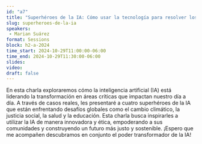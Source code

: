 ```yaml
---
id: "a7"
title: "Superhéroes de la IA: Cómo usar la tecnología para resolver los problemas del mundo"
slug: superheroes-de-la-ia
speakers:
 - Marian Suárez
format: Sessions
block: h2-a-2024
time_start: 2024-10-29T11:00:00-06:00
time_end: 2024-10-29T11:30:00-06:00
slides: 
video: 
draft: false
---
```


En esta charla exploraremos cómo la inteligencia artificial (IA) está liderando la transformación en áreas críticas que impactan nuestro día a día. A través de casos reales, les presentaré a cuatro superhéroes de la IA que están enfrentando desafíos globales como el cambio climático, la justicia social, la salud y la educación. Esta charla busca inspirarles a utilizar la IA de manera innovadora y ética, empoderando a sus comunidades y construyendo un futuro más justo y sostenible. ¡Espero que me acompañen descubramos en conjunto el poder transformador de la IA!
